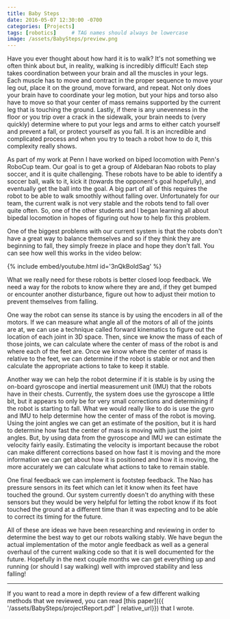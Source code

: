 ```yaml
---
title: Baby Steps
date: 2016-05-07 12:30:00 -0700
categories: [Projects]
tags: [robotics]     # TAG names should always be lowercase
image: /assets/BabySteps/preview.png
---
```


Have you ever thought about how hard it is to walk? It's not something we often think about but, in reality, walking is incredibly difficult! Each step takes coordination between your brain and all the muscles in your legs. Each muscle has to move and contract in the proper sequence to move your leg out, place it on the ground, move forward, and repeat. Not only does your brain have to coordinate your leg motion, but your hips and torso also have to move so that your center of mass remains supported by the current leg that is touching the ground. Lastly, if there is any unevenness in the floor or you trip over a crack in the sidewalk, your brain needs to (very quickly) determine where to put your legs and arms to either catch yourself and prevent a fall, or protect yourself as you fall. It is an incredible and complicated process and when you try to teach a robot how to do it, this complexity really shows.

As part of my work at Penn I have worked on biped locomotion with Penn's RoboCup team. Our goal is to get a group of Aldebaran Nao robots to play soccer, and it is quite challenging. These robots have to be able to identify a soccer ball, walk to it, kick it (towards the opponent's goal hopefully), and eventually get the ball into the goal. A big part of all of this requires the robot to be able to walk smoothly without falling over. Unfortunately for our team, the current walk is not very stable and the robots tend to fall over quite often. So, one of the other students and I began learning all about bipedal locomotion in hopes of figuring out how to help fix this problem. 

One of the biggest problems with our current system is that the robots don't have a great way to balance themselves and so if they think they are beginning to fall, they simply freeze in place and hope they don't fall. You can see how well this works in the video below:

{% include embed/youtube.html id='3nQkBoIdSag' %}

What we really need for these robots is better closed loop feedback. We need a way for the robots to know where they are and, if they get bumped or encounter another disturbance, figure out how to adjust their motion to prevent themselves from falling.

One way the robot can sense its stance is by using the encoders in all of the motors. If we can measure what angle all of the motors of all of the joints are at, we can use a technique called forward kinematics to figure out the location of each joint in 3D space. Then, since we know the mass of each of those joints, we can calculate where the center of mass of the robot is and where each of the feet are. Once we know where the center of mass is relative to the feet, we can determine if the robot is stable or not and then calculate the appropriate actions to take to keep it stable.

Another way we can help the robot determine if it is stable is by using the on-board gyroscope and inertial measurement unit (IMU) that the robots have in their chests. Currently, the system does use the gyroscope a little bit, but it appears to only be for very small corrections and determining if the robot is starting to fall. What we would really like to do is use the gyro and IMU to help determine how the center of mass of the robot is moving. Using the joint angles we can get an estimate of the position, but it is hard to determine how fast the center of mass is moving with just the joint angles. But, by using data from the gyroscope and IMU we can estimate the velocity fairly easily. Estimating the velocity is important because the robot can make different corrections based on how fast it is moving and the more information we can get about how it is positioned and how it is moving, the more accurately we can calculate what actions to take to remain stable.

One final feedback we can implement is footstep feedback. The Nao has pressure sensors in its feet which can let it know when its feet have touched the ground. Our system currently doesn't do anything with these sensors but they would be very helpful for letting the robot know if its foot touched the ground at a different time than it was expecting and to be able to correct its timing for the future.

All of these are ideas we have been researching and reviewing in order to determine the best way to get our robots walking stably. We have begun the actual implementation of the motor angle feedback as well as a general overhaul of the current walking code so that it is well documented for the future. Hopefully in the next couple months we can get everything up and running (or should I say walking) well with improved stability and less falling!

-------------------------------

If you want to read a more in depth review of a few different walking methods that we reviewed, you can read [this paper]({{ '/assets/BabySteps/projectReport.pdf' | relative_url}}) that I wrote.